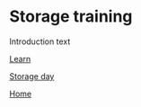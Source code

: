 # Storage training

Introduction text

[Learn](https://docs.microsoft.com/en-us/users/henryyan-8971/collections/d2zmi3jdje144m)

[Storage day](https://info.microsoft.com/ww-landing-Azure-Storage-Day-On-Demand.html)

[Home](./README.md)